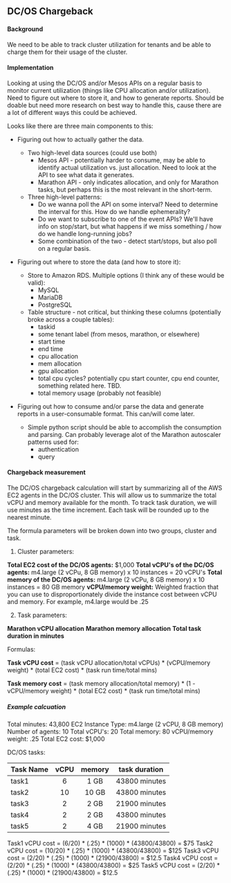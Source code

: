 ## DC/OS Chargeback

#### Background

We need to be able to track cluster utilization for tenants and be able to charge them for their usage of the cluster.

#### Implementation

Looking at using the DC/OS and/or Mesos APIs on a regular basis to monitor current utilization (things like CPU allocation and/or utilization).  Need to figure out where to store it, and how to generate reports.  Should be doable but need more research on best way to handle this, cause there are a lot of different ways this could be achieved.

Looks like there are three main components to this:

* Figuring out how to actually gather the data.

    * Two high-level data sources (could use both)
        * Mesos API - potentially harder to consume, may be able to identify actual utilization vs. just allocation.  Need to look at the API to see what data it generates.
        * Marathon API - only indicates allocation, and only for Marathon tasks, but perhaps this is the most relevant in the short-term.
    * Three high-level patterns:
        * Do we wanna poll the API on some interval?  Need to determine the interval for this.  How do we handle ephemerality?
        * Do we want to subscribe to one of the event APIs?  We'll have info on stop/start, but what happens if we miss something / how do we handle long-running jobs?
        * Some combination of the two - detect start/stops, but also poll on a regular basis. 

* Figuring out where to store the data (and how to store it):

    * Store to Amazon RDS.  Multiple options (I think any of these would be valid):
        * MySQL
        * MariaDB
        * PostgreSQL
    * Table structure - not critical, but thinking these columns (potentially broke across a couple tables):
        * taskid
        * some tenant label (from mesos, marathon, or elsewhere)
        * start time
        * end time
        * cpu allocation
        * mem allocation
        * gpu allocation
        * total cpu cycles? potentially cpu start counter, cpu end counter, something related here.  TBD.
        * total memory usage (probably not feasible)

* Figuring out how to consume and/or parse the data and generate reports in a user-consumable format. This can/will come later.

	* Simple python script should be able to accomplish the consumption and parsing. Can probably leverage alot of the Marathon autoscaler patterns used for:
        * authentication
        * query
	
#### Chargeback measurement

The DC/OS chargeback calculation will start by summarizing all of the AWS EC2 agents in the DC/OS cluster. This will allow us to summarize the total vCPU and memory available for the month. To track task duration, we will use minutes as the time increment. Each task will be rounded up to the nearest minute. 

The formula parameters will be broken down into two groups, cluster and task.

1. Cluster parameters:

**Total EC2 cost of the DC/OS agents:** $1,000
**Total vCPU's of the DC/OS agents:** m4.large (2 vCPu, 8 GB memory) x 10 instances = 20 vCPU's
**Total memory of the DC/OS agents:** m4.large (2 vCPu, 8 GB memory) x 10 instances = 80 GB memory
**vCPU/memory weight:** Weighted fraction that you can use to disproportionately divide the instance cost between vCPU and memory. For example, m4.large would be .25

2. Task parameters:

**Marathon vCPU allocation**
**Marathon memory allocation**
**Total task duration in minutes**

Formulas:

**Task vCPU cost** = (task vCPU allocation/total vCPUs) * (vCPU/memory weight) * (total EC2 cost) * (task run time/total mins)

**Task memory cost** = (task memory allocation/total memory) * (1 - vCPU/memory weight) * (total EC2 cost) * (task run time/total mins)

##### Example calcuation

Total minutes: 43,800
EC2 Instance Type: m4.large (2 vCPU, 8 GB memory)
Number of agents: 10
Total vCPU's: 20
Total memory: 80
vCPU/memory weight: .25
Total EC2 cost: $1,000

DC/OS tasks:

| Task Name | vCPU | memory | task duration |
| --------- |:----:|:------:|:-------------:|
| task1     | 6    | 1 GB   | 43800 minutes |
| task2     | 10   | 10 GB  | 43800 minutes |
| task3     | 2    | 2 GB   | 21900 minutes |
| task4     | 2    | 2 GB   | 43800 minutes |
| task5     | 2    | 4 GB   | 21900 minutes |


Task1 vCPU cost = (6/20) * (.25) * (1000) * (43800/43800) = $75
Task2 vCPU cost = (10/20) * (.25) * (1000) * (43800/43800) = $125
Task3 vCPU cost = (2/20) * (.25) * (1000) * (21900/43800) = $12.5
Task4 vCPU cost = (2/20) * (.25) * (1000) * (43800/43800) = $25
Task5 vCPU cost = (2/20) * (.25) * (1000) * (21900/43800) = $12.5
